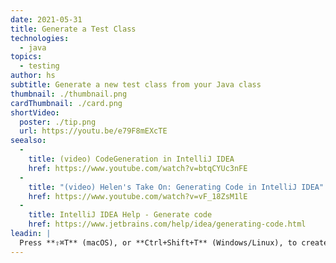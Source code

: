 ```yaml
---
date: 2021-05-31
title: Generate a Test Class
technologies:
  - java
topics:
  - testing
author: hs
subtitle: Generate a new test class from your Java class
thumbnail: ./thumbnail.png
cardThumbnail: ./card.png
shortVideo:
  poster: ./tip.png
  url: https://youtu.be/e79F8mEXcTE
seealso:
  - 
    title: (video) CodeGeneration in IntelliJ IDEA
    href: https://www.youtube.com/watch?v=btqCYUc3nFE
  - 
    title: "(video) Helen's Take On: Generating Code in IntelliJ IDEA"
    href: https://www.youtube.com/watch?v=vF_18ZsM1lE
  - 
    title: IntelliJ IDEA Help - Generate code
    href: https://www.jetbrains.com/help/idea/generating-code.html
leadin: |
  Press **⇧⌘T** (macOS), or **Ctrl+Shift+T** (Windows/Linux), to create the new Test class (or navigate to an existing Test class).
---
```


